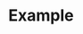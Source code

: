 ---
layout: list
type: category
title: Example
slug: example
sidebar: true
order: 1
description: >
  example all
---